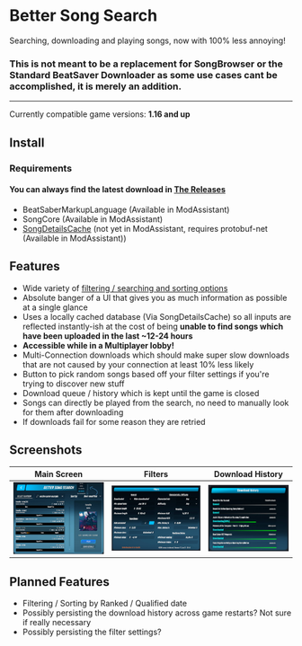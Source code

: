 # Better Song Search

Searching, downloading and playing songs, now with 100% less annoying!

### This is not meant to be a replacement for SongBrowser or the Standard BeatSaver Downloader as some use cases cant be accomplished, it is merely an addition.

---

Currently compatible game versions: **1.16 and up**

## Install

### Requirements

#### You can always find the latest download in [The Releases](https://github.com/kinsi55/BeatSaber_BetterSongSearch/releases)

- BeatSaberMarkupLanguage (Available in ModAssistant)
- SongCore (Available in ModAssistant)
- [SongDetailsCache](https://github.com/kinsi55/BeatSaber_SongDetails/releases/latest) (not yet in ModAssistant, requires protobuf-net (Available in ModAssistant))

## Features

- Wide variety of [filtering / searching and sorting options](#Screenshots)
- Absolute banger of a UI that gives you as much information as possible at a single glance
- Uses a locally cached database (Via SongDetailsCache) so all inputs are reflected instantly-ish at the cost of being **unable to find songs which have been uploaded in the last ~12-24 hours**
- **Accessible while in a Multiplayer lobby!**
- Multi-Connection downloads which should make super slow downloads that are not caused by your connection at least 10% less likely
- Button to pick random songs based off your filter settings if you're trying to discover new stuff
- Download queue / history which is kept until the game is closed
- Songs can directly be played from the search, no need to manually look for them after downloading
- If downloads fail for some reason they are retried

## Screenshots

Main Screen | Filters | Download History
:-------------------------:|:-------------------------:|:-------------------------:
![Main UI](Screenshots/main.jpg) | ![Main UI](Screenshots/filters.jpg)  |  ![Main UI](Screenshots/dlhistory.jpg)

## Planned Features

- Filtering / Sorting by Ranked / Qualified date
- Possibly persisting the download history across game restarts? Not sure if really necessary
- Possibly persisting the filter settings?
